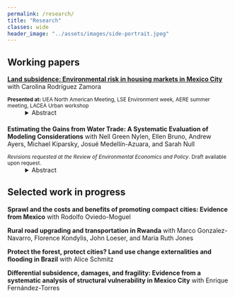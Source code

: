 ```yaml
---
permalink: /research/
title: "Research"
classes: wide
header_image: "../assets/images/side-portrait.jpeg"
---
```


## Working papers
<par><a href="../assets/pdfs/subsidence.pdf"><strong>Land subsidence: Environmental risk in housing markets in Mexico City</strong></a> with Carolina Rodríguez Zamora </par>
<div><small><strong>Presented at:</strong> UEA North American Meeting, LSE Environment week, AERE summer meeting, LACEA Urban workshop</small></div>
<details style="margin-bottom:20px;padding-left: 40px;">
	<summary>Abstract</summary>
<div align="left" style="padding-left: 20px;line-height:15px"><p><small> We study the costs of and the housing market response to subsidence- the sinking of land areas due to groundwater over-extraction- in Mexico City. We propose an equilibrium model of the housing market that features housing re-development in the face of an evolving environmental hazard that has both realized and expected future impacts to home quality. Our model highlights that while realizations of subsidence attract development by lowering the opportunity cost of re-building units, information frictions affecting the capitalization of future risk lead to an over-supply of housing in risky areas. Guided by model-derived estimating equations, we exploit quasi-random variation in sinking intensity to estimate the impact of both realized and future subsidence on home values and redevelopment. We find that realized subsidence imposes substantial costs, lowering prices by 1.5% on average. However, prices are unresponsive to measures of expected future sinking, and novel survey evidence suggests that information frictions affect the ability of homebuyers to capitalize predictable future risk. Consistent with model predictions, units that have experienced more sinking are more likely to be redeveloped, as these have lower opportunity cost of being re-built. Evaluating welfare using our parameter estimates implies that subsidence costs Mexico City a total of $33 billion USD, about $18 billion of which are due to information frictions that inefficiently increase the housing stock in the riskiest neighborhoods.
</small> </p></div></details>

<par><strong>Estimating the Gains from Water Trade: A Systematic Evaluation of Modeling Considerations</strong> with Nell Green Nylen, Ellen Bruno, Andrew Ayers, Michael Kiparsky, Josué Medellín-Azuara, and Sarah Null</par>
<div><small><em>Revisions requested at the Review of Environmental Economics and Policy</em>. Draft available upon request.</small></div>
<details style="margin-bottom:20px;padding-left: 40px;">
	<summary>Abstract</summary>
<div align="left" style="padding-left: 20px;line-height:15px"><p><small> The gains from water trading can vary significantly depending on local conditions as well as the specifics of market design and implementation. However, models of water trading necessarily rely on assumptions that simplify the social, institutional, and environmental landscape within which a water market operates. We systematically evaluate peer-reviewed papers that estimate the gains from water trading to assess how models of water markets take this local context into account. Our results demonstrate that whether and how models incorporate key considerations varies widely, with implications for the accuracy of results. We find that estimates of the economic impacts of water trading in the published literature are more likely to consider distributional effects and incorporate features of the legal and regulatory environment than to account for third-party impacts, transaction costs, the consequences of trading for the economy at large, or the administrative costs associated with setting up and operating a market. Understanding what features a model takes into account is important for interpreting its policy implications. Researchers modeling the gains from trade could better support local decision makers by explicitly articulating their models’ capabilities and limitations.</small> </p>
</div></details>

## Selected work in progress

<strong>Sprawl and the costs and benefits of promoting compact cities: Evidence from Mexico</strong> with Rodolfo Oviedo-Moguel

<strong>Rural road upgrading and transportation in Rwanda</strong> with Marco Gonzalez-Navarro, Florence Kondylis, John Loeser, and Maria Ruth Jones

<strong>Protect the forest, protect cities? Land use change externalities and flooding in Brazil</strong> with Alice Schmitz


<strong>Differential subsidence, damages, and fragility: Evidence from a systematic analysis of structural vulnerability in Mexico City</strong> with Enrique Fernández-Torres


